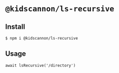 # `@kidscannon/ls-recursive`

## Install

```
$ npm i @kidscannon/ls-recursive
```

## Usage

```
await lsRecursive('/directory')
```
